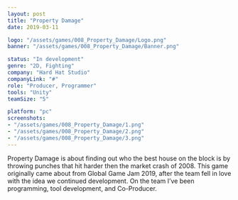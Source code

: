 ```yaml
---
layout: post
title: "Property Damage"
date: 2019-03-11

logo: "/assets/games/008_Property_Damage/Logo.png"
banner: "/assets/games/008_Property_Damage/Banner.png"

status: "In development"
genre: "2D, Fighting"
company: "Hard Hat Studio"
companyLink: "#"
role: "Producer, Programmer"
tools: "Unity"
teamSize: "5"

platform: "pc"
screenshots:
- "/assets/games/008_Property_Damage/1.png"
- "/assets/games/008_Property_Damage/2.png"
- "/assets/games/008_Property_Damage/3.png"
---
```


Property Damage is about finding out who the best house on the block is by throwing punches that hit harder then the market crash of 2008. This game originally came about from Global Game Jam 2019, after the team fell in love with the idea we continued development. 
On the team I’ve been programming, tool development, and Co-Producer. 
